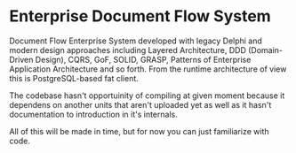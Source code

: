 # Enterprise Document Flow System

Document Flow Enterprise System developed 
with legacy Delphi and modern design approaches including Layered Architecture, DDD (Domain-Driven Design), CQRS, GoF, SOLID, GRASP, Patterns of Enterprise Application Architecture and so forth. From the runtime architecture of view this is PostgreSQL-based fat client. 

The codebase hasn't opportuinity of compiling at given moment because it dependens on another units that aren't uploaded yet as well as it hasn't documentation to introduction in it's internals.

All of this will be made in time, but for now you can just familiarize with code.
